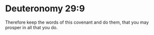 # Deuteronomy 29:9

Therefore keep the words of this covenant and do them, that you may prosper in all that you do.
